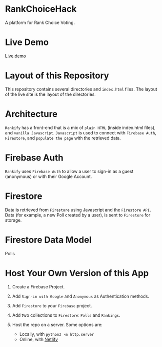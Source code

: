 # RankChoiceHack

A platform for Rank Choice Voting.

# Live Demo

[Live demo](https://rankify-app.netlify.app/)

# Layout of this Repository

This repository contains several directories and `index.html` files. The layout of the live site is the layout of the directories.

# Architecture

`Rankify` has a front-end that is a mix of `plain HTML` (inside index.html files), and `vanilla Javascript`. `Javascript` is used to connect with `Firebase Auth`, `Firestore`, and `populate the page` with the retrieved data.

# Firebase Auth

`Rankify` uses `Firebase Auth` to allow a user to sign-in as a guest (anonymous) or with their Google Account.

# Firestore

Data is retrieved from `Firestore` using Javascript and the `Firestore API`. Data (for example, a new Poll created by a user), is sent to `Firestore` for storage.

# Firestore Data Model



Polls 

# Host Your Own Version of this App

1. Create a Firebase Project.

2. Add `Sign-in with Google` and `Anonymous` as Authentication methods.

3. Add `Firestore` to your `Firebase` project.

4. Add two collections to `Firestore`: `Polls` and `Rankings`.

5. Host the repo on a server. Some options are: 

    - Locally, with `python3 -m http.server`
    - Online, with [Netlify](https://www.netlify.com/)